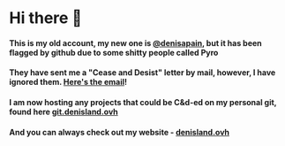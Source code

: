 # Hi there 👋
#### This is my old account, my new one is [@denisapain](https://github.com/denisapain), but it has been flagged by github due to some shitty people called Pyro
#### They have sent me a "Cease and Desist" letter by mail, however, I have ignored them. [Here's the email](https://github.com/oie1/oie1/blob/main/shittypyroc%26d.md)!
#### I am now hosting any projects that could be C&d-ed on my personal git, found here [git.denisland.ovh](https://git.denisland.ovh)
#### And you can always check out my website - [denisland.ovh](https://denisland.ovh)
<!--
**oie1/oie1** is a ✨ _special_ ✨ repository because its `README.md` (this file) appears on your GitHub profile.

Here are some ideas to get you started:

- 🔭 I’m currently working on ...
- 🌱 I’m currently learning ...
- 👯 I’m looking to collaborate on ...
- 🤔 I’m looking for help with ...
- 💬 Ask me about ...
- 📫 How to reach me: ...
- 😄 Pronouns: ...
- ⚡ Fun fact: ...
-->
